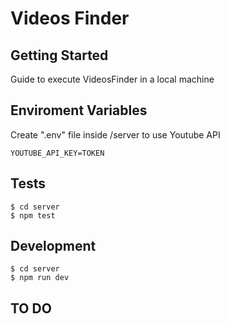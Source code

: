 Videos Finder
===

## Getting Started

Guide to execute VideosFinder in a local machine

## Enviroment Variables

Create ".env" file inside /server to use Youtube API 

```
YOUTUBE_API_KEY=TOKEN
```

## Tests

```
$ cd server
$ npm test
```

## Development

```
$ cd server
$ npm run dev
```

## TO DO 


